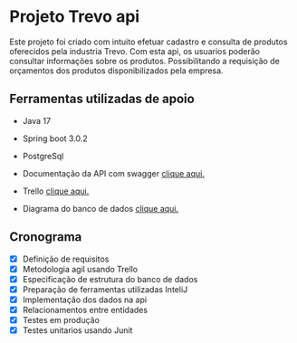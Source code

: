 # Projeto Trevo api
Este projeto foi criado com intuito efetuar cadastro e consulta de produtos oferecidos pela industria Trevo. Com esta api, os usuarios poderão consultar informações sobre os produtos.
Possibilitando a requisição de orçamentos dos produtos disponibilizados pela empresa. 

## Ferramentas utilizadas de apoio
- Java 17
- Spring boot 3.0.2
- PostgreSql


- Documentação da API com swagger [clique aqui.](http://localhost:8080/swagger-ui/index.html)
- Trello [clique aqui.](https://trello.com/b/0Pf03pNd/backend-1)
- Diagrama do banco de dados [clique aqui.](https://github.com/KaiqueQueiros/trevo_agro/blob/master/src/main/Documentos/MER.png)


## Cronograma

- [x] Definição de requisitos 
- [x] Metodologia agil usando Trello
- [x] Especificação de estrutura do banco de dados
- [x] Preparação de ferramentas utilizadas InteliJ
- [x] Implementação dos dados na api
- [x] Relacionamentos entre entidades
- [x] Testes em produção
- [x] Testes unitarios usando Junit
